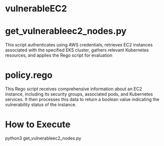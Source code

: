 # vulnerableEC2
# get_vulnerableec2_nodes.py
This script authenticates using AWS credentials, retrieves EC2 instances associated with the specified EKS cluster, gathers relevant Kubernetes resources, and applies the Rego script for evaluation

# policy.rego
This Rego script receives comprehensive information about an EC2 instance, including its security groups, associated pods, and Kubernetes services. It then processes this data to return a boolean value indicating the vulnerability status of the instance.

# How to Execute
python3 get_vulnerableec2_nodes.py



